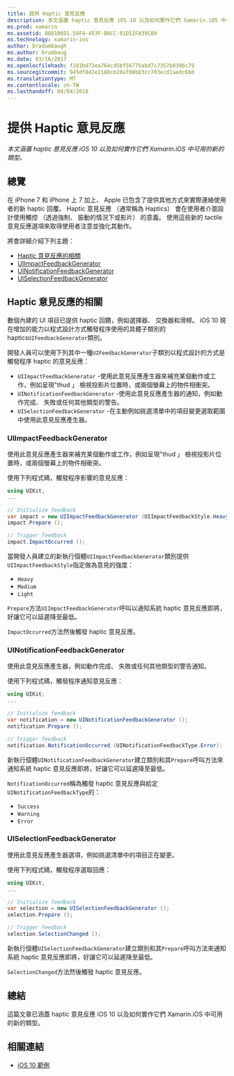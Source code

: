 ```yaml
---
title: 提供 Haptic 意見反應
description: 本文涵蓋 haptic 意見反應 iOS 10 以及如何實作它們 Xamarin.iOS 中可用的新的類型。
ms.prod: xamarin
ms.assetid: 888106D1-58F4-453F-BACC-91D51FA39C80
ms.technology: xamarin-ios
author: bradumbaugh
ms.author: brumbaug
ms.date: 03/16/2017
ms.openlocfilehash: f2d1bd73ea764cd5bf56775abd7c7357b039bc79
ms.sourcegitcommit: 945df041e2180cb20af08b83cc703ecd1aedc6b0
ms.translationtype: MT
ms.contentlocale: zh-TW
ms.lasthandoff: 04/04/2018
---
```

# <a name="providing-haptic-feedback"></a>提供 Haptic 意見反應

_本文涵蓋 haptic 意見反應 iOS 10 以及如何實作它們 Xamarin.iOS 中可用的新的類型。_

<a name="Overview" />

## <a name="overview"></a>總覽

在 iPhone 7 和 iPhone 上 7 加上、 Apple 已包含了提供其他方式來實際連絡使用者的新 haptic 回覆。 Haptic 意見反應 （通常稱為 Haptics） 會在使用者介面設計使用觸控 （透過強制、 振動的情況下或影片） 的意義。 使用這些新的 tactile 意見反應選項來取得使用者注意並強化其動作。

將會詳細介紹下列主題：

- [Haptic 意見反應的相關](#About-Haptic-Feedback)
- [UIImpactFeedbackGenerator](#UIImpactFeedbackGenerator)
- [UINotificationFeedbackGenerator](#UINotificationFeedbackGenerator)
- [UISelectionFeedbackGenerator](#UISelectionFeedbackGenerator)

<a name="About-Haptic-Feedback" />

## <a name="about-haptic-feedback"></a>Haptic 意見反應的相關

數個內建的 UI 項目已提供 haptic 回饋，例如選擇器、 交換器和滑桿。 iOS 10 現在增加的能力以程式設計方式觸發程序使用的具體子類別的 haptics`UIFeedbackGenerator`類別。

開發人員可以使用下列其中一種`UIFeedbackGenerator`子類別以程式設計的方式是觸發程序 haptic 的意見反應：

- `UIImpactFeedbackGenerator` -使用此意見反應產生器來補充某個動作或工作，例如呈現"thud 」 檢視投影片位置時，或兩個螢幕上的物件相衝突。
- `UINotificationFeedbackGenerator` -使用此意見反應產生器的通知，例如動作完成、 失敗或任何其他類型的警告。
- `UISelectionFeedbackGenerator` -在主動例如挑選清單中的項目變更選取範圍中使用此意見反應產生器。

<a name="UIImpactFeedbackGenerator" />

### <a name="uiimpactfeedbackgenerator"></a>UIImpactFeedbackGenerator

使用此意見反應產生器來補充某個動作或工作，例如呈現"thud 」 檢視投影片位置時，或兩個螢幕上的物件相衝突。

使用下列程式碼，觸發程序影響的意見反應：

```csharp
using UIKit;
...

// Initialize feedback
var impact = new UIImpactFeedbackGenerator (UIImpactFeedbackStyle.Heavy);
impact.Prepare ();

// Trigger feedback
impact.ImpactOccurred ();
```

當開發人員建立的新執行個體`UIImpactFeedbackGenerator`類別提供`UIImpactFeedbackStyle`指定做為意見的強度：

- `Heavy`
- `Medium`
- `Light`

`Prepare`方法`UIImpactFeedbackGenerator`呼叫以通知系統 haptic 意見反應即將，好讓它可以延遲降至最低。

`ImpactOccurred`方法然後觸發 haptic 意見反應。

<a name="UINotificationFeedbackGenerator" />

### <a name="uinotificationfeedbackgenerator"></a>UINotificationFeedbackGenerator

使用此意見反應產生器，例如動作完成、 失敗或任何其他類型的警告通知。

使用下列程式碼，觸發程序通知意見反應：

```csharp
using UIKit;
...

// Initialize feedback
var notification = new UINotificationFeedbackGenerator ();
notification.Prepare ();

// Trigger feedback
notification.NotificationOccurred (UINotificationFeedbackType.Error);
```

新執行個體`UINotificationFeedbackGenerator`建立類別和其`Prepare`呼叫方法來通知系統 haptic 意見反應即將，好讓它可以延遲降至最低。

`NotificationOccurred`稱為觸發 haptic 意見反應與給定`UINotificationFeedbackType`的：

- `Success`
- `Warning`
- `Error`

<a name="UISelectionFeedbackGenerator" />

### <a name="uiselectionfeedbackgenerator"></a>UISelectionFeedbackGenerator

使用此意見反應產生器選項，例如挑選清單中的項目正在變更。

使用下列程式碼，觸發程序選取回應：

```csharp
using UIKit;
...

// Initialize feedback
var selection = new UISelectionFeedbackGenerator ();
selection.Prepare ();

// Trigger feedback
selection.SelectionChanged ();
```

新執行個體`UISelectionFeedbackGenerator`建立類別和其`Prepare`呼叫方法來通知系統 haptic 意見反應即將，好讓它可以延遲降至最低。

`SelectionChanged`方法然後觸發 haptic 意見反應。

## <a name="summary"></a>總結

這篇文章已涵蓋 haptic 意見反應 iOS 10 以及如何實作它們 Xamarin.iOS 中可用的新的類型。

## <a name="related-links"></a>相關連結

- [iOS 10 範例](https://developer.xamarin.com/samples/ios/iOS10/)

